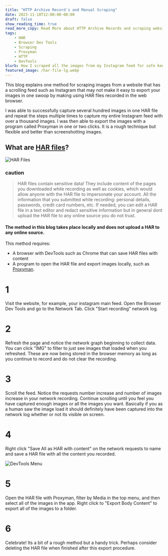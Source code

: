 ```yaml
---
title: "HTTP Archive Record's and Manual Scraping"
date: 2023-11-10T12:00:00-08:00
draft: false
show_reading_time: true
read_more_copy: Read More about HTTP Archive Records and scraping websites...
tags: 
    - HAR
    - Browser Dev Tools
    - Scraping
    - Proxyman
    - HTTP
    - DevTools
blurb: How I scraped all the images from my Instagram feed for safe keeping
featured_image: /har-file-lg.webp
---
```


This blog explains one method for scraping images from a website that has a scrolling feed such as Instagram that may not make it easy to export your images in one swoop by making using HAR files recorded in the web browser. 

I was able to successfully capture several hundred images in one HAR file and repeat the steps multiple times to capture my entire Instagram feed with over a thousand images. I was then able to export the images with a program called Proxyman in one or two clicks. It is a rough technique but flexible and better than screenshotting images.

## What are [HAR files](https://en.wikipedia.org/wiki/HAR_(file_format))?
![HAR Files](/har-file-lg.webp)

### caution

>HAR files contain sensitive data!
They include content of the pages you downloaded while recording as well as cookies, which would allow anyone with the HAR file to impersonate your account. All the information that you submitted while recording: personal details, passwords, credit card numbers, etc. If needed, you can edit a HAR file in a text editor and redact sensitive information but in general dont upload the HAR file to any online source you do not trust.

#### The method in this blog takes place locally and does not upload a HAR to any online source.

This method requires:
* A browser with DevTools such as Chrome that can save HAR files with content
* A program to open the HAR file and export images locally, such as [Proxyman](https://proxyman.io/).


# 1

Visit the website, for example, your instagram main feed. Open the Browser Dev Tools and go to the Network Tab. Click "Start recording" network log.

# 2

Refresh the page and notice the network graph beginning to collect data. You can click "IMG" to filter to just see images that loaded when you refreshed. These are now being stored in the browser memory as long as you continue to record and do not clear the recording.

# 3

Scroll the feed. Notice the requests number increase and number of images increase in your network recording. Continue scrolling until you feel you have captured enough images or all the images you want. Basically if you as a human saw the image load it should definitely have been captured into the network log whether or not its visible on screen.

# 4

Right click "Save All as HAR with content" on the network requests to name and save a HAR file with all the content you recorded.

![DevTools Menu](/har.png)

# 5

Open the HAR file with Proxyman, filter by Media in the top menu, and then select all of the images in the app. Right click to "Export Body Content" to export all of the images to a folder.

# 6

Celebrate! Its a bit of a rough method but a handy trick. Perhaps consider deleting the HAR file when finished after this export procedure. 









